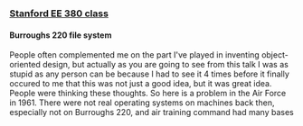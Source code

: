### [Stanford EE 380 class](https://www.youtube.com/watch?v=G8X-yvDWClc)

#### Burroughs 220 file system
People often complemented me on the part I've played in inventing object-oriented design, but actually as you are going to
see from this talk I was as stupid as any person can be because I had to see it 4 times before it finally occured to me that 
this was not just a good idea, but it was great idea. People were thinking these thoughts. So here is a problem in the Air
Force in 1961. There were not real operating systems on machines back then, especially not on Burroughs 220, and air training command had many bases

